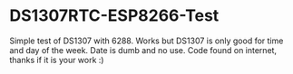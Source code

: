 # DS1307RTC-ESP8266-Test
Simple test of DS1307 with 6288. Works but DS1307 is only good for time and day of the week. Date is dumb and no use.
Code found on internet, thanks if it is your work :)
